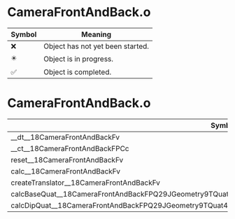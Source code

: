 # CameraFrontAndBack.o
| Symbol | Meaning 
| ------------- | ------------- 
| :x: | Object has not yet been started. 
| :eight_pointed_black_star: | Object is in progress. 
| :white_check_mark: | Object is completed. 


# CameraFrontAndBack.o
| Symbol | Decompiled? |
| ------------- | ------------- |
| __dt__18CameraFrontAndBackFv | :white_check_mark: |
| __ct__18CameraFrontAndBackFPCc | :white_check_mark: |
| reset__18CameraFrontAndBackFv | :x: |
| calc__18CameraFrontAndBackFv | :x: |
| createTranslator__18CameraFrontAndBackFv | :white_check_mark: |
| calcBaseQuat__18CameraFrontAndBackFPQ29JGeometry9TQuat4&lt;f&gt;RCQ29JGeometry8TVec3&lt;f&gt; | :x: |
| calcDipQuat__18CameraFrontAndBackFPQ29JGeometry9TQuat4&lt;f&gt;RCQ29JGeometry8TVec3&lt;f&gt;RCQ29JGeometry8TVec3&lt;f&gt; | :x: |
